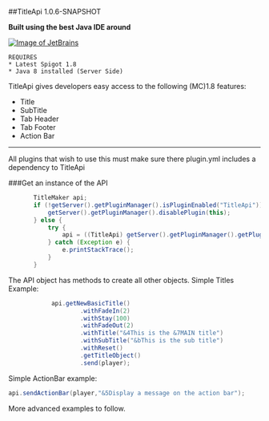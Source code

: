 ##TitleApi 1.0.6-SNAPSHOT

**Built using the best Java IDE around**

[![Image of JetBrains](https://www.jetbrains.com/idea/docs/logo_intellij_idea.png)](https://www.jetbrains.com/idea/)

```
REQUIRES
* Latest Spigot 1.8
* Java 8 installed (Server Side)
```

TitleApi gives developers easy access to the following (MC)1.8 features:

* Title
* SubTitle
* Tab Header
* Tab Footer
* Action Bar

---

All plugins that wish to use this must make sure there plugin.yml includes a dependency to TitleApi

###Get an instance of the API
```java
       TitleMaker api;
       if (!getServer().getPluginManager().isPluginEnabled("TitleApi")) {
           getServer().getPluginManager().disablePlugin(this);
       } else {
           try {
               api = ((TitleApi) getServer().getPluginManager().getPlugin("TitleApi")).getTitleApi(this);
           } catch (Exception e) {
               e.printStackTrace();
           }
       }
```

The API object has methods to create all other objects. Simple Titles Example:

```java
            api.getNewBasicTitle()
                    .withFadeIn(2)
                    .withStay(100)
                    .withFadeOut(2)
                    .withTitle("&4This is the &7MAIN title")
                    .withSubTitle("&bThis is the sub title")
                    .withReset()
                    .getTitleObject()
                    .send(player);
```
Simple ActionBar example:

```java
api.sendActionBar(player,"&5Display a message on the action bar");
```

More advanced examples to follow.




